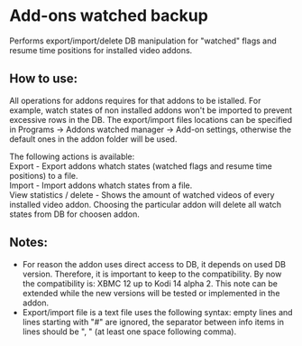 Add-ons watched backup
======================

Performs export/import/delete DB manipulation for "watched" flags and resume time positions for installed video addons.

How to use:
----------
All operations for addons requires for that addons to be istalled. For example, watch states of non installed addons won't be imported to prevent excessive rows in the DB.
The export/import files locations can be specified in Programs -> Addons watched manager -> Add-on settings, otherwise the default ones in the addon folder will be used.

The following actions is available:  
  Export - Export addons whatch states (watched flags and resume time positions) to a file.  
  Import - Import addons whatch states from a file.  
  View statistics / delete - Shows the amount of watched videos of every installed video addon. Choosing the particular addon will delete all watch states from DB for choosen addon.

Notes:
-----
* For reason the addon uses direct access to DB, it depends on used DB version. Therefore, it is important to keep to the compatibility. By now the compatibility is: XBMC 12 up to Kodi 14 alpha 2. This note can be extended while the new versions will be tested or implemented in the addon.
* Export/import file is a text file uses the following syntax: empty lines and lines starting with "#" are ignored, the separator between info items in lines should be ", " (at least one space following comma).